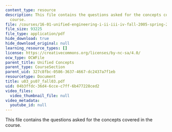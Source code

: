 ```yaml
---
content_type: resource
description: This file contains the questions asked for the concepts covered in the
  course.
file: /courses/16-01-unified-engineering-i-ii-iii-iv-fall-2005-spring-2006/04b3ffdc36d46ccec7ff6b477228ced2_u03_ps07_fall03.pdf
file_size: 93225
file_type: application/pdf
hide_download: true
hide_download_original: null
learning_resource_types: []
license: https://creativecommons.org/licenses/by-nc-sa/4.0/
ocw_type: OCWFile
parent_title: Unified Concepts
parent_type: CourseSection
parent_uid: 327c8fbc-0586-3637-4667-dc2437a7f1eb
resourcetype: Document
title: u03_ps07_fall03.pdf
uid: 04b3ffdc-36d4-6cce-c7ff-6b477228ced2
video_files:
  video_thumbnail_file: null
video_metadata:
  youtube_id: null
---
```

This file contains the questions asked for the concepts covered in the course.
